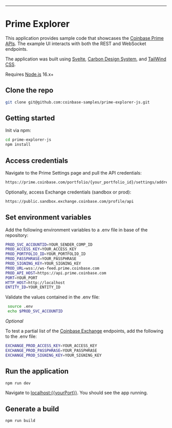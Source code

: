 ---

# Prime Explorer

This application provides sample code that showcases the [Coinbase Prime APIs](https://docs.cloud.coinbase.com/prime/docs#introduction). The example UI interacts with both the REST and WebSocket endpoints.

The application was built using [Svelte](https://svelte.dev/), [Carbon Design System](https://carbondesignsystem.com/), and [TailWind CSS](https://tailwindcss.com/).

Requires [Node.js](https://nodejs.org) 16.x+

## Clone the repo

```bash
git clone git@github.com:coinbase-samples/prime-explorer-js.git
```

## Getting started

Init via npm:

```bash
cd prime-explorer-js
npm install
```

## Access credentials

Navigate to the Prime Settings page and pull the API credentials:
```bash
https://prime.coinbase.com/portfolio/{your_portfolio_id}/settings/address-book
```

Optionally, access Exchange credentials (sandbox or prod):

```bash
https://public.sandbox.exchange.coinbase.com/profile/api
````

## Set environment variables

Add the following environment variables to a .env file in base of the repository:

```bash
PROD_SVC_ACCOUNTID=YOUR_SENDER_COMP_ID
PROD_ACCESS_KEY=YOUR_ACCESS_KEY
PROD_PORTFOLIO_ID=YOUR_PORTFOLIO_ID
PROD_PASSPHRASE=YOUR_PASSPHRASE
PROD_SIGNING_KEY=YOUR_SIGNING_KEY
PROD_URL=wss://ws-feed.prime.coinbase.com
PROD_API_HOST=https://api.prime.coinbase.com
PORT=YOUR_PORT
HTTP_HOST=http://localhost
ENTITY_ID=YOUR_ENTITY_ID
```
Validate the values contained in the .env file:

```bash
 source .env
 echo $PROD_SVC_ACCOUNTID
```

*Optional*

To test a partial list of the [Coinbase Exchange](https://docs.cloud.coinbase.com/exchange/reference/exchangerestapi_getaccounts) endpoints, add the following to the .env file:

```bash
EXCHANGE_PROD_ACCESS_KEY=YOUR_ACCESS_KEY
EXCHANGE_PROD_PASSPHRASE=YOUR_PASSPHRASE
EXCHANGE_PROD_SIGNING_KEY=YOUR_SIGNING_KEY
```

## Run the application

```bash
npm run dev
```

Navigate to [localhost:{{yourPort}}](http://localhost:{{yourPort}}). You should see the app running.

## Generate a build

```bash
npm run build
```
